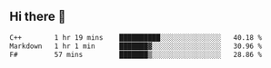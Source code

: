 ## Hi there 👋

 <!--START_SECTION:waka-->

```txt
C++        1 hr 19 mins    ██████████░░░░░░░░░░░░░░░   40.18 %
Markdown   1 hr 1 min      ███████▓░░░░░░░░░░░░░░░░░   30.96 %
F#         57 mins         ███████▒░░░░░░░░░░░░░░░░░   28.86 %
```

<!--END_SECTION:waka-->

<!--
**ValentinRapp/ValentinRapp** is a ✨ _special_ ✨ repository because its `README.md` (this file) appears on your GitHub profile.

Here are some ideas to get you started:

- 🔭 I’m currently working on ...
- 🌱 I’m currently learning ...
- 👯 I’m looking to collaborate on ...
- 🤔 I’m looking for help with ...
- 💬 Ask me about ...
- 📫 How to reach me: ...
- 😄 Pronouns: ...
- ⚡ Fun fact: ...
-->
